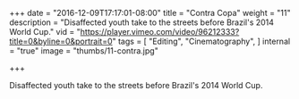 +++
date = "2016-12-09T17:17:01-08:00"
title = "Contra Copa"
weight = "11"
description = "Disaffected youth take to the streets before Brazil's 2014 World Cup."
vid = "https://player.vimeo.com/video/96212333?title=0&byline=0&portrait=0"
tags = [ "Editing", "Cinematography", ]
internal = "true"
image = "thumbs/11-contra.jpg"

+++

Disaffected youth take to the streets before Brazil's 2014 World Cup.
